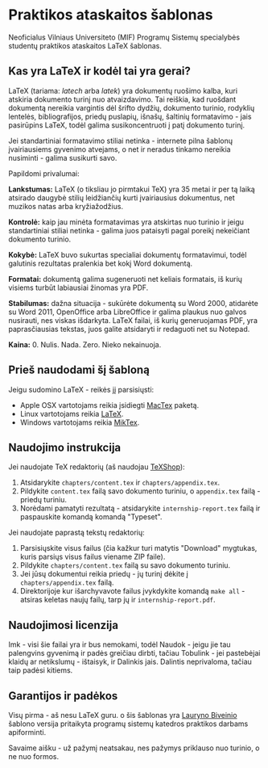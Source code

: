 # Praktikos ataskaitos šablonas

Neoficialus Vilniaus Universiteto (MIF) Programų Sistemų specialybės
studentų praktikos ataskaitos LaTeX šablonas.


## Kas yra LaTeX ir kodėl tai yra gerai?

LaTeX (tariama: _latech_ arba _latek_) yra dokumentų ruošimo kalba,
kuri atskiria dokumento turinį nuo atvaizdavimo. Tai reiškia, kad
ruošdant dokumentą nereikia vargintis dėl šrifto dydžių, dokumento
turinio, rodyklių lentelės, bibliografijos, priedų puslapių, išnašų,
šaltinių formatavimo - jais pasirūpins LaTeX, todėl galima
susikoncentruoti į patį dokumento turinį.

Jei standartiniai formatavimo
stiliai netinka - internete pilna šablonų įvairiausiems gyvenimo
atvejams, o net ir neradus tinkamo nereikia nusiminti - galima
susikurti savo.

Papildomi privalumai:

**Lankstumas:** LaTeX (o tiksliau jo pirmtakui TeX) yra 35 metai ir
  per tą laiką atsirado daugybė stilių leidžiančių kurti įvairiausius
  dokumentus, net muzikos natas arba kryžiažodžius.

**Kontrolė:** kaip jau minėta formatavimas yra atskirtas nuo turinio
  ir jeigu standartiniai stiliai netinka - galima juos pataisyti pagal
  poreikį nekeičiant dokumento turinio.

**Kokybė:** LaTeX buvo sukurtas specialiai dokumentų formatavimui,
todėl galutinis rezultatas pralenkia bet kokį Word dokumentą.

**Formatai:** dokumentą galima sugeneruoti net keliais formatais, iš
kurių visiems turbūt labiausiai žinomas yra PDF.

**Stabilumas:** dažna situacija - sukūrėte dokumentą su Word 2000,
  atidarėte su Word 2011, OpenOffice arba LibreOffice ir galima
  plaukus nuo galvos nusirauti, nes viskas išdarkyta. LaTeX failai, iš
  kurių generuojamas PDF, yra paprasčiausias tekstas, juos galite
  atsidaryti ir redaguoti net su Notepad.

**Kaina:** 0. Nulis. Nada. Zero. Nieko nekainuoja.


## Prieš naudodami šį šabloną

Jeigu sudomino LaTeX - reikės jį parsisiųsti:

* Apple OSX vartotojams reikia įsidiegti
[MacTex](http://www.mactex.org/) paketą.
* Linux vartotojams reikia [LaTeX](http://latex-project.org/).
* Windows vartotojams reikia [MikTex](http://miktex.org/).


## Naudojimo instrukcija

Jei naudojate TeX redaktorių (aš naudojau [TeXShop](http://pages.uoregon.edu/koch/texshop/)):

1. Atsidarykite `chapters/content.tex` ir `chapters/appendix.tex`.
2. Pildykite `content.tex` failą savo dokumento turiniu, o
`appendix.tex` failą - priedų turiniu.
3. Norėdami pamatyti rezultatą - atsidarykite `internship-report.tex`
failą ir paspauskite komandą komandą "Typeset".


Jei naudojate paprastą tekstų redaktorių:

1. Parsisiųskite visus failus (čia kažkur turi matytis "Download"
mygtukas, kuris parsiųs visus failus viename ZIP faile).
2. Pildykite `chapters/content.tex` failą su savo dokumento turiniu.
3. Jei jūsų dokumentui reikia priedų - jų turinį dėkite į
`chapters/appendix.tex` failą.
4. Direktorijoje kur išarchyvavote failus įvykdykite komandą `make
all` - atsiras keletas naujų failų, tarp jų ir
`internship-report.pdf`.


## Naudojimosi licenzija

Imk - visi šie failai yra ir bus nemokami, todėl
Naudok - jeigu jie tau palengvins gyvenimą ir padės greičiau dirbti, tačiau
Tobulink - jei pastebėjai klaidų ar netikslumų - ištaisyk, ir
Dalinkis jais. Dalintis neprivaloma, tačiau taip padėsi kitiems.


## Garantijos ir padėkos

Visų pirma - aš nesu LaTeX guru. o šis šablonas yra
[Lauryno Biveinio](http://ims.mii.lt/~lauras/latexlt/) šablono versija
pritaikyta programų sistemų katedros praktikos darbams apiforminti.

Savaime aišku - už pažymį neatsakau, nes pažymys priklauso nuo
turinio, o ne nuo formos.
